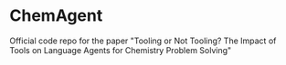 # ChemAgent
Official code repo for the paper "Tooling or Not Tooling? The Impact of Tools on Language Agents for Chemistry Problem Solving"
